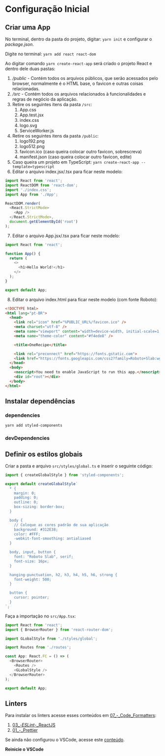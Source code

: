 # Configuração Inicial

## Criar uma App

No terminal, dentro da pasta do projeto, digitar: `yarn init` e configurar o _package.json_.

Digite no terminal: `yarn add react react-dom`

Ao digitar comando `yarn create-react-app` será criado o projeto React e dentro dele duas pastas:

1. _/public_ - Contém todos os arquivos públicos, que serão acessados pelo browser, normalmente é o HTML base, o favicon e outras coisas relacionadas.
2. _/src_ - Contém todos os arquivos relacionados à funcionalidades e regras de negócio da aplicação.
3. Retire os seguintes itens da pasta `/src`:
   1. App.css
   2. App.test.jsx
   3. index.css
   4. logo.svg
   5. ServiceWorker.js
4. Retire os seguintes itens da pasta `/public`:
   1. logo192.png
   2. logo512.png
   3. favicon.ico (caso queira colocar outro favicon, sobrescreva)
   4. manifest.json (caso queira colocar outro favicon, edite)
5. Caso queira um projeto em TypeScript: `yarn create-react-app --template=typescript`
6. Editar o arquivo index.jsx/.tsx para ficar neste modelo:

```js
import React from 'react';
import ReactDOM from 'react-dom';
import './index.css';
import App from './App';

ReactDOM.render(
  <React.StrictMode>
    <App />
  </React.StrictMode>,
  document.getElementById('root')
);
```

7. Editar o arquivo App.jsx/.tsx para ficar neste modelo:

```js
import React from 'react';

function App() {
  return (
    <>
      <h1>Hello World!</h1>
    </>
  );
}

export default App;
```

8. Editar o arquivo index.html para ficar neste modelo (com fonte Roboto):

```html
<!DOCTYPE html>
<html lang="pt-BR">
  <head>
    <link rel="icon" href="%PUBLIC_URL%/favicon.ico" />
    <meta charset="utf-8" />
    <meta name="viewport" content="width=device-width, initial-scale=1, maximum-scale=1, user-scalable=n" />
    <meta name="theme-color" content="#f4ede8" />

    <title>OneRecipe</title>

    <link rel="preconnect" href="https://fonts.gstatic.com">
    <link href="https://fonts.googleapis.com/css2?family=Roboto+Slab:wght@400;500;600&display=swap" rel="stylesheet">
  </head>
  <body>
    <noscript>You need to enable JavaScript to run this app.</noscript>
    <div id="root"></div>
  </body>
</html>
```

## Instalar dependências

### dependencies

```bash
yarn add styled-components
```

### devDependencies

## Definir os estilos globais

Criar a pasta e arquivo `src/styles/global.ts` e inserir o seguinte código:

```js
import { createGlobalStyle } from 'styled-components';

export default createGlobalStyle`
  * {
    margin: 0;
    padding: 0;
    outline: 0;
    box-sizing: border-box;
  }

  body {
    // Coloque as cores padrão de sua aplicação
    background: #312E38;
    color: #FFF;
    -webkit-font-smoothing: antialiased
  }

  body, input, button {
    font: "Roboto Slab", serif;
    font-size: 16px;
  }

  hanging-punctuation, h2, h3, h4, h5, h6, strong {
    font-weight: 500;
  }

  button {
    cursor: pointer;
  }
`;
```

Faça a importação no `src/App.tsx`:

```js
import React from 'react';
import { BrowserRouter } from 'react-router-dom';

import GLobalStyle from './styles/global';

import Routes from './routes';

const App: React.FC = () => (
  <BrowserRouter>
    <Routes />
    <GLobalStyle />
  </BrowserRouter>
);

export default App;
```

## Linters

Para instalar os linters acesse esses conteúdos em [07_-_Code_Formatters](https://github.com/MGustav0/tutoriando/tree/master/07_-_Code_Formatters):

1. [03_-_ESLint_-_ReactJS](https://github.com/MGustav0/tutoriando/blob/master/07_-_Code_Formatters/03_-_ESLint_-_ReactJS.md)
2. [01_-_Prettier](https://github.com/MGustav0/tutoriando/blob/master/07_-_Code_Formatters/01_-_Prettier.md)

Se ainda não configurou o VSCode, acesse este [conteúdo](https://github.com/MGustav0/tutoriando/blob/master/07_-_Code_Formatters/01_-_VSCode.md).

**Reinicie o VSCode**
